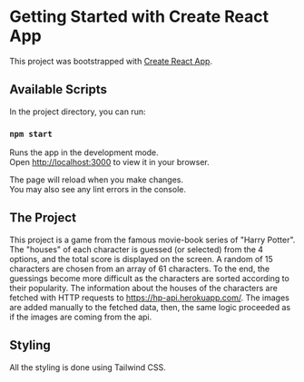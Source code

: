 # Getting Started with Create React App

This project was bootstrapped with [Create React App](https://github.com/facebook/create-react-app).

## Available Scripts

In the project directory, you can run:

### `npm start`

Runs the app in the development mode.\
Open [http://localhost:3000](http://localhost:3000) to view it in your browser.

The page will reload when you make changes.\
You may also see any lint errors in the console.

## The Project

This project is a game from the famous movie-book series of "Harry Potter". The "houses" of each character is guessed (or selected) from the 4 options, and the total score is displayed on the screen. A random of 15 characters are chosen from an array of 61 characters. To the end, the guessings become more difficult as the characters are sorted according to their popularity. The information about the houses of the characters are fetched with HTTP requests to https://hp-api.herokuapp.com/. The images are added manually to the fetched data, then, the same logic proceeded as if the images are coming from the api.

## Styling

All the styling is done using Tailwind CSS.
